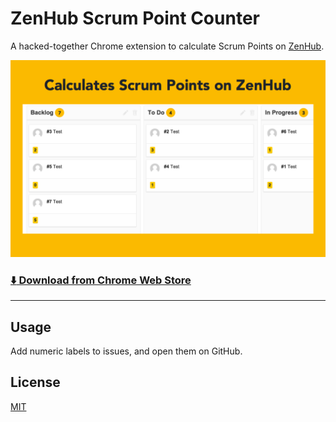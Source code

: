 # ZenHub Scrum Point Counter

A hacked-together Chrome extension to calculate Scrum Points on [ZenHub](https://www.zenhub.io/).

![](app/images/screenshot.png)

### [:arrow_down: Download from Chrome Web Store](https://chrome.google.com/webstore/detail/zenhub-scrum-point-counte/oapdhhkmnfhbiciagepjminahingaiik)

---

## Usage

Add numeric labels to issues, and open them on GitHub.

## License

[MIT](http://chibicode.mit-license.org/)
